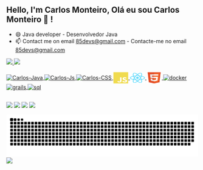
## Hello, I'm Carlos Monteiro, Olá eu sou Carlos Monteiro  👋 !

- 😄 Java developer - Desenvolvedor Java
- 📫 Contact me on email 85devs@gmail.com - Contacte-me no email 85devs@gmail.com

 <div>
  <a href="https://github.com/carlosmonteiro85">
  <img height="180em" src="https://github-readme-stats.vercel.app/api?username=carlosmonteiro85&show_icons=true&theme=merko&include_all_commits=true&count_private=true"/>
  <img height="180em" src="https://github-readme-stats.vercel.app/api/top-langs/?username=carlosmonteiro85&layout=compact&langs_count=7&theme=merko"/>
</div>
<div style="display: inline_block"><br>
   <img align="center" alt="Carlos-Java" height="30" width="40" src="https://cdn.jsdelivr.net/gh/devicons/devicon/icons/java/java-original-wordmark.svg">
  <img align="center" alt="Carlos-Js" height="40" width="40" src="https://devkico.itexto.com.br/wp-content/uploads/2014/08/spring-boot-project-logo.png">
  <img align="center" alt="Carlos-CSS" height="30" width="40" src="https://avatars.githubusercontent.com/u/1171922?s=200&v=4">
  <img align="center" alt="Carlos-Js" height="30" width="40" src="https://raw.githubusercontent.com/devicons/devicon/master/icons/javascript/javascript-plain.svg">
  <img align="center" alt="Carlos-React" height="30" width="40" src="https://raw.githubusercontent.com/devicons/devicon/master/icons/react/react-original.svg">
  <img align="center" alt="Carlos-HTML" height="30" width="40" src="https://raw.githubusercontent.com/devicons/devicon/master/icons/html5/html5-original.svg">
 <img align="center" alt="docker" height="30" width="40" src="https://cdn-icons-png.flaticon.com/512/5969/5969059.png">
 <img align="center" alt="grails" height="30" width="40" src="https://grails.org/images/grails_logo.svg">
 <img align="center" alt="sql" height="30" width="40" src="https://cdn-icons-png.flaticon.com/512/337/337953.png">
</div>   
  
  ##
 
<div> 
   <a href="https://www.linkedin.com/in/carlos-carvalho-monteiro/" target="_blank"><img src="https://img.shields.io/badge/-LinkedIn-%230077B5?style=for-the-badge&logo=linkedin&logoColor=white" target="_blank"></a> 
  <a href="https://www.instagram.com/carlosmonteiro20/" target="_blank"><img src="https://img.shields.io/badge/-Instagram-%23E4405F?style=for-the-badge&logo=instagram&logoColor=white" target="_blank"></a>
 	<a href="https://www.twitch.tv/monteirocarlos" target="_blank"><img src="https://img.shields.io/badge/Twitch-9146FF?style=for-the-badge&logo=twitch&logoColor=white" target="_blank"></a>
  <a href = "mailto:85devs@gmail.com"><img src="https://img.shields.io/badge/-Gmail-%23333?style=for-the-badge&logo=gmail&logoColor=white" target="_blank"></a>

![Snake animation](https://github.com/carlosmonteiro85/carlosmonteiro85/blob/output/github-contribution-grid-snake.svg)
![](https://github-readme-streak-stats.herokuapp.com/?user=carlosmonteiro85&theme=dark&hide_border=false)<br/>


 
</div>

